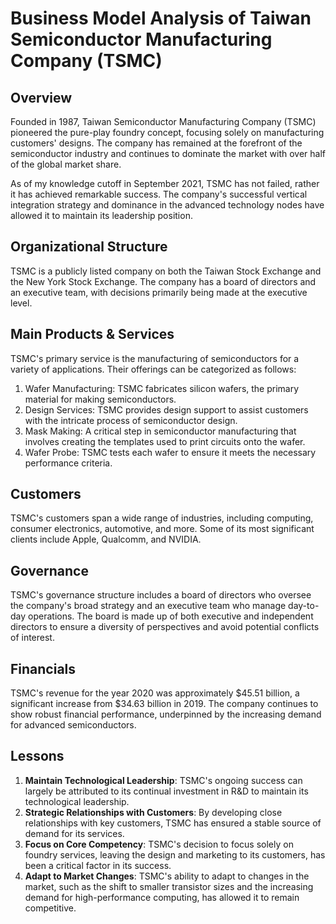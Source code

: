 # Business Model Analysis of Taiwan Semiconductor Manufacturing Company (TSMC)

## Overview
Founded in 1987, Taiwan Semiconductor Manufacturing Company (TSMC) pioneered the pure-play foundry concept, focusing solely on manufacturing customers' designs. The company has remained at the forefront of the semiconductor industry and continues to dominate the market with over half of the global market share.

As of my knowledge cutoff in September 2021, TSMC has not failed, rather it has achieved remarkable success. The company's successful vertical integration strategy and dominance in the advanced technology nodes have allowed it to maintain its leadership position.

## Organizational Structure
TSMC is a publicly listed company on both the Taiwan Stock Exchange and the New York Stock Exchange. The company has a board of directors and an executive team, with decisions primarily being made at the executive level.

## Main Products & Services

TSMC's primary service is the manufacturing of semiconductors for a variety of applications. Their offerings can be categorized as follows:

1. Wafer Manufacturing: TSMC fabricates silicon wafers, the primary material for making semiconductors.
2. Design Services: TSMC provides design support to assist customers with the intricate process of semiconductor design.
3. Mask Making: A critical step in semiconductor manufacturing that involves creating the templates used to print circuits onto the wafer.
4. Wafer Probe: TSMC tests each wafer to ensure it meets the necessary performance criteria.

## Customers
TSMC's customers span a wide range of industries, including computing, consumer electronics, automotive, and more. Some of its most significant clients include Apple, Qualcomm, and NVIDIA.

## Governance
TSMC's governance structure includes a board of directors who oversee the company's broad strategy and an executive team who manage day-to-day operations. The board is made up of both executive and independent directors to ensure a diversity of perspectives and avoid potential conflicts of interest.

## Financials
TSMC's revenue for the year 2020 was approximately $45.51 billion, a significant increase from $34.63 billion in 2019. The company continues to show robust financial performance, underpinned by the increasing demand for advanced semiconductors.

## Lessons
1. **Maintain Technological Leadership**: TSMC's ongoing success can largely be attributed to its continual investment in R&D to maintain its technological leadership.
2. **Strategic Relationships with Customers**: By developing close relationships with key customers, TSMC has ensured a stable source of demand for its services.
3. **Focus on Core Competency**: TSMC's decision to focus solely on foundry services, leaving the design and marketing to its customers, has been a critical factor in its success.
4. **Adapt to Market Changes**: TSMC's ability to adapt to changes in the market, such as the shift to smaller transistor sizes and the increasing demand for high-performance computing, has allowed it to remain competitive.